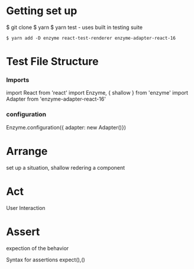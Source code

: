 # Getting set up
$ git clone
$ yarn
$ yarn test - uses built in testing suite

`$ yarn add -D enzyme react-test-renderer enzyme-adapter-react-16`

# Test File Structure
### Imports
import React from 'react'
import Enzyme, { shallow } from 'enzyme'
import Adapter from 'enzyme-adapter-react-16'

### configuration
Enzyme.configuration({ adapter: new Adapter()})

# Arrange 
set up a situation, shallow redering a component
# Act 
User Interaction
# Assert
expection of the behavior


Syntax for assertions
expect(<actualQueried>),<matcher>(<expected>)

